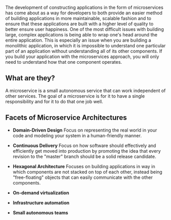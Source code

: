 
The development of constructing applications in the form of microservices has come about as a way for developers to both provide an easier method of building applications in more maintainable, scalable fashion and to ensure that these applications are built with a higher level of quality to better ensure user happiness. One of the most difficult issues with building large, complex applications is being able to wrap one's head around the entire application. This is especially an issue when you are building a monolithic application, in which it is impossible to understand one particular part of an application without understanding all of its other components. If you build your application with the microservices approach, you will only need to understand how that one component operates.

## What are they?
A microservice is a small autonomous service that can work independent of other services. The goal of a microservice is for it to have a single responsibility and for it to do that one job well.

## Facets of Microservice Architectures

* **Domain-Driven Design**
  Focus on representing the real world in your code and modeling your system in a human-friendly manner.

* **Continuous Delivery**
  Focus on how software should effectively and efficiently get moved into production by promoting the idea that every revision to the "master" branch should be a solid release candidate.

* **Hexagonal Architecture**
  Focuses on building applications in way in which components are not stacked on top of each other, instead being "free-floating" objects that can easily communicate with the other components.

* **On-demand virtualization**

* **Infrastructure automation**

* **Small autonomous teams**
